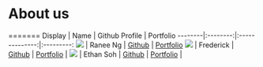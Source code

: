 # About us

=======
Display |   Name   | Github Profile | Portfolio 
--------|:--------:|:--------------:|:---------:
![](https://via.placeholder.com/100.png?text=Photo) | Ranee Ng | [Github](https://github.com/raneeng) | [Portfolio](docs/team/raneeng.md)
![](https://via.placeholder.com/100.png?text=Photo) | Frederick | [Github](https://github.com/frederickemerson) | [Portfolio](docs/team/frederick.md)
| ![](https://via.placeholder.com/100.png?text=Photo) | Ethan Soh | [Github](https://github.com/Paulifyer) | [Portfolio](docs/team/ethansoh.md) |
